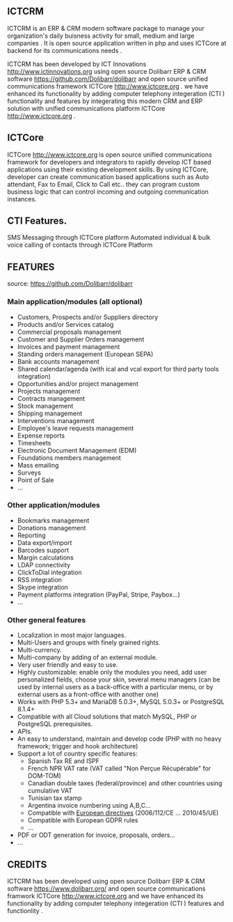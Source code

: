 ## ICTCRM

ICTCRM is an  ERP & CRM modern software package to manage your organization's daily buisness activity  for small, medium and large companies . It is open source application written in php  and uses  ICTCore at backend for its communications needs . 

ICTCRM  has been developed by ICT Innovations http://www.ictinnovations.org using open source Dolibarr ERP & CRM software https://github.com/Dolibarr/dolibarr and open source unified communications framework ICTCore http://www.ictcore.org .  we have enhanced  its functionality  by  adding  computer telephony integeration (CTI ) functionality and features  by integerating  this  modern CRM and ERP solution with unified communications platform  ICTCore http://www.ictcore.org  .

## ICTCore

ICTCore http://www.ictcore.org   is open source unified communications framework for developers and integrators to rapidly develop ICT based applications using their existing development skills. By using ICTCore, developer can create communication based applications such as Auto attendant, Fax to Email, Click to Call etc.. they can program custom business logic that can control incoming and outgoing communication instances.

## CTI Features.

SMS Messaging through  ICTCore platform
Automated individual & bulk voice calling of contacts through ICTCore Platform


## FEATURES
source:  https://github.com/Dolibarr/dolibarr

### Main application/modules (all optional)

- Customers, Prospects and/or Suppliers directory
- Products and/or Services catalog
- Commercial proposals management
- Customer and Supplier Orders management
- Invoices and payment management
- Standing orders management (European SEPA)
- Bank accounts management
- Shared calendar/agenda (with ical and vcal export for third party tools integration)
- Opportunities and/or project management
- Projects management
- Contracts management
- Stock management
- Shipping management
- Interventions management
- Employee's leave requests management
- Expense reports
- Timesheets
- Electronic Document Management (EDM)
- Foundations members management
- Mass emailing
- Surveys
- Point of Sale
- …

### Other application/modules

- Bookmarks management
- Donations management
- Reporting
- Data export/import
- Barcodes support
- Margin calculations
- LDAP connectivity
- ClickToDial integration
- RSS integration
- Skype integration
- Payment platforms integration (PayPal, Stripe, Paybox...)
- …

### Other general features

- Localization in most major languages.
- Multi-Users and groups with finely grained rights.
- Multi-currency.
- Multi-company by adding of an external module.
- Very user friendly and easy to use.
- Highly customizable: enable only the modules you need, add user personalized fields, choose your skin, several menu managers (can be used by internal users as a back-office with a particular menu, or by external users as a front-office with another one)
- Works with PHP 5.3+ and MariaDB 5.0.3+, MySQL 5.0.3+ or PostgreSQL 8.1.4+
- Compatible with all Cloud solutions that match MySQL, PHP or PostgreSQL prerequisites.
- APIs.
- An easy to understand, maintain and develop code (PHP with no heavy framework; trigger and hook architecture)
- Support a lot of country specific features:
    - Spanish Tax RE and ISPF
    - French NPR VAT rate (VAT called "Non Perçue Récupérable" for DOM-TOM)
    - Canadian double taxes (federal/province) and other countries using cumulative VAT
    - Tunisian tax stamp
    - Argentina invoice numbering using A,B,C... 
    - Compatible with [European directives](http://europa.eu/legislation_summaries/taxation/l31057_en.htm) (2006/112/CE ... 2010/45/UE)
    - Compatible with European GDPR rules
    - ...
- PDF or ODT generation for invoice, proposals, orders...
- …



## CREDITS

ICTCRM  has been developed using open source Dolibarr ERP & CRM software https://www.dolibarr.org/  and open source communications framwork ICTCore http://www.ictcore.org  and we have enhanced  its functionality  by  adding  computer telephony integeration (CTI )  features and  functionlity  .



